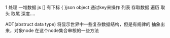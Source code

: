 1 处理 一堆数据
js [] 有下标 
{ }json object 通过key来操作
列表 存取数据 遍历 取头 取尾 深度....

ADT(abstruct data type) 将显示世界中一些复杂数据结构，但是有规律的 抽象出来，对象node 在这个node集合审核的一些方法